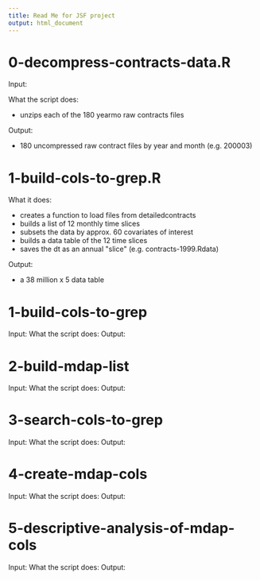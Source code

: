```yaml
---
title: Read Me for JSF project
output: html_document
---
```


# 0-decompress-contracts-data.R

Input:

What the script does:
- unzips each of the 180 yearmo raw contracts files

Output:
- 180 uncompressed raw contract files by year and month (e.g. 200003)

# 1-build-cols-to-grep.R

What it does:
 - creates a function to load files from detailedcontracts
 - builds a list of 12 monthly time slices
 - subsets the data by approx. 60 covariates of interest
 - builds a data table of the 12 time slices
 - saves the dt as an annual "slice" (e.g. contracts-1999.Rdata)
 
Output:
- a 38 million x 5 data table

# 1-build-cols-to-grep

Input:
What the script does:
Output:

# 2-build-mdap-list

Input:
What the script does:
Output:

# 3-search-cols-to-grep

Input:
What the script does:
Output:

# 4-create-mdap-cols

Input:
What the script does:
Output:

# 5-descriptive-analysis-of-mdap-cols

Input:
What the script does:
Output:

